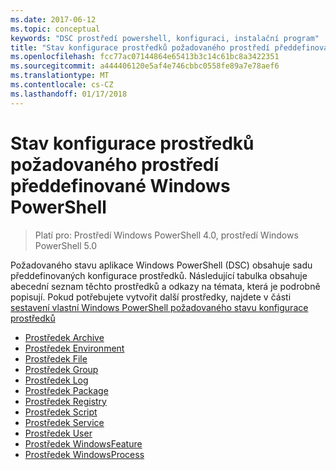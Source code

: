 ```yaml
---
ms.date: 2017-06-12
ms.topic: conceptual
keywords: "DSC prostředí powershell, konfiguraci, instalační program"
title: "Stav konfigurace prostředků požadovaného prostředí předdefinované Windows PowerShell"
ms.openlocfilehash: fcc77ac07144864e65413b3c14c61bc8a3422351
ms.sourcegitcommit: a444406120e5af4e746cbbc0558fe89a7e78aef6
ms.translationtype: MT
ms.contentlocale: cs-CZ
ms.lasthandoff: 01/17/2018
---
```

# <a name="built-in-windows-powershell-desired-state-configuration-resources"></a>Stav konfigurace prostředků požadovaného prostředí předdefinované Windows PowerShell

> Platí pro: Prostředí Windows PowerShell 4.0, prostředí Windows PowerShell 5.0

Požadovaného stavu aplikace Windows PowerShell (DSC) obsahuje sadu předdefinovaných konfigurace prostředků. Následující tabulka obsahuje abecední seznam těchto prostředků a odkazy na témata, která je podrobně popisují. Pokud potřebujete vytvořit další prostředky, najdete v části [sestavení vlastní Windows PowerShell požadovaného stavu konfigurace prostředků](authoringResource.md)

* [Prostředek Archive](archiveResource.md)
* [Prostředek Environment](environmentResource.md)
* [Prostředek File](fileResource.md)
* [Prostředek Group](groupResource.md)
* [Prostředek Log](logResource.md)
* [Prostředek Package](packageResource.md)
* [Prostředek Registry](registryResource.md)
* [Prostředek Script](scriptResource.md)
* [Prostředek Service](serviceResource.md)
* [Prostředek User](userResource.md)
* [Prostředek WindowsFeature](windowsfeatureResource.md)
* [Prostředek WindowsProcess](windowsProcessResource.md)

